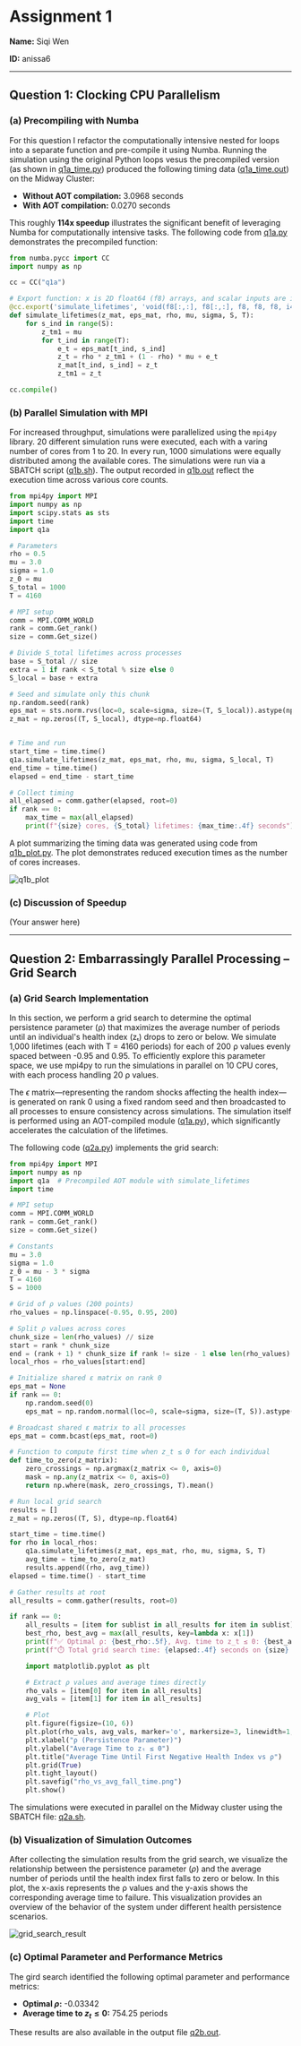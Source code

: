 # Assignment 1
**Name:** Siqi Wen

**ID:** anissa6

---
## Question 1: Clocking CPU Parallelism
### (a) Precompiling with Numba
For this question I refactor the computationally intensive nested for loops into a separate function and pre-compile it using Numba. Running the simulation using the original Python loops vesus the precompiled version (as shown in [q1a_time.py](https://github.com/Anissawen/Homework-MACS-30123/blob/main/Pset1/A1/Q1/pset1.py)) produced the following timing data ([q1a_time.out](https://github.com/Anissawen/Homework-MACS-30123/blob/main/Pset1/A1/Q1/q1a_time.out)) on the Midway Cluster:

- **Without AOT compilation:** 3.0968 seconds
- **With AOT compilation:** 0.0270 seconds

This roughly **114x speedup** illustrates the significant benefit of leveraging Numba for computationally intensive tasks. 
The following code from [q1a.py](https://github.com/Anissawen/Homework-MACS-30123/blob/main/Pset1/A1/Q1/q1a.py) demonstrates the precompiled function:

```python
from numba.pycc import CC
import numpy as np

cc = CC("q1a")

# Export function: x is 2D float64 (f8) arrays, and scalar inputs are int32 (i4) or float64 (f8)
@cc.export('simulate_lifetimes', 'void(f8[:,:], f8[:,:], f8, f8, f8, i4, i4)')
def simulate_lifetimes(z_mat, eps_mat, rho, mu, sigma, S, T):
    for s_ind in range(S):
        z_tm1 = mu
        for t_ind in range(T):
            e_t = eps_mat[t_ind, s_ind]
            z_t = rho * z_tm1 + (1 - rho) * mu + e_t
            z_mat[t_ind, s_ind] = z_t
            z_tm1 = z_t

cc.compile()
```

### (b) Parallel Simulation with MPI
For increased throughput, simulations were parallelized using the `mpi4py` library. 20 different simulation runs were executed, each with a varing number of cores from 1 to 20. In every run, 1000 simulations were equally distributed among the available cores. The simulations were run via a SBATCH script ([q1b.sh](https://github.com/Anissawen/Homework-MACS-30123/blob/main/Pset1/A1/Q1/run_q1b_loop_variable_cores.sh)). The output recorded in [q1b.out](https://github.com/Anissawen/Homework-MACS-30123/blob/main/Pset1/A1/Q1/q1b.out) reflect the execution time across various core counts. 
``` python
from mpi4py import MPI
import numpy as np
import scipy.stats as sts
import time
import q1a

# Parameters
rho = 0.5
mu = 3.0
sigma = 1.0
z_0 = mu
S_total = 1000
T = 4160

# MPI setup
comm = MPI.COMM_WORLD
rank = comm.Get_rank()
size = comm.Get_size()

# Divide S_total lifetimes across processes
base = S_total // size
extra = 1 if rank < S_total % size else 0
S_local = base + extra

# Seed and simulate only this chunk
np.random.seed(rank)
eps_mat = sts.norm.rvs(loc=0, scale=sigma, size=(T, S_local)).astype(np.float64)
z_mat = np.zeros((T, S_local), dtype=np.float64)


# Time and run
start_time = time.time()
q1a.simulate_lifetimes(z_mat, eps_mat, rho, mu, sigma, S_local, T)
end_time = time.time()
elapsed = end_time - start_time

# Collect timing
all_elapsed = comm.gather(elapsed, root=0)
if rank == 0:
    max_time = max(all_elapsed)
    print(f"{size} cores, {S_total} lifetimes: {max_time:.4f} seconds")

```

A plot summarizing the timing data was generated using code from [q1b_plot.py](https://github.com/Anissawen/Homework-MACS-30123/blob/main/Pset1/A1/Q1/q1b_plot.py). The plot demonstrates reduced execution times as the number of cores increases. 

![q1b_plot](https://github.com/PaulWang-Uchicago/Homework-MACS-30123/blob/main/Pset1/A1/Q1/q1b_plot.png)

### (c) Discussion of Speedup
(Your answer here)

---

## Question 2: Embarrassingly Parallel Processing – Grid Search

### (a) Grid Search Implementation

In this section, we perform a grid search to determine the optimal persistence parameter (ρ) that maximizes the average number of periods until an individual's health index (zₜ) drops to zero or below. We simulate 1,000 lifetimes (each with T = 4160 periods) for each of 200 ρ values evenly spaced between -0.95 and 0.95. To efficiently explore this parameter space, we use mpi4py to run the simulations in parallel on 10 CPU cores, with each process handling 20 ρ values.

The $\epsilon$ matrix—representing the random shocks affecting the health index—is generated on rank 0 using a fixed random seed and then broadcasted to all processes to ensure consistency across simulations. The simulation itself is performed using an AOT-compiled module ([q1a.py](https://github.com/Anissawen/Homework-MACS-30123/blob/main/Pset1/A1/Q1/q1a.py)), which significantly accelerates the calculation of the lifetimes.

The following code ([q2a.py](https://github.com/Anissawen/Homework-MACS-30123/blob/main/Pset1/A1/Q2/q2a.py)) implements the grid search:

``` python
from mpi4py import MPI
import numpy as np
import q1a  # Precompiled AOT module with simulate_lifetimes
import time

# MPI setup
comm = MPI.COMM_WORLD
rank = comm.Get_rank()
size = comm.Get_size()

# Constants
mu = 3.0
sigma = 1.0
z_0 = mu - 3 * sigma
T = 4160
S = 1000

# Grid of ρ values (200 points)
rho_values = np.linspace(-0.95, 0.95, 200)

# Split ρ values across cores
chunk_size = len(rho_values) // size
start = rank * chunk_size
end = (rank + 1) * chunk_size if rank != size - 1 else len(rho_values)
local_rhos = rho_values[start:end]

# Initialize shared ε matrix on rank 0
eps_mat = None
if rank == 0:
    np.random.seed(0)
    eps_mat = np.random.normal(loc=0, scale=sigma, size=(T, S)).astype(np.float64)

# Broadcast shared ε matrix to all processes
eps_mat = comm.bcast(eps_mat, root=0)

# Function to compute first time when z_t ≤ 0 for each individual
def time_to_zero(z_matrix):
    zero_crossings = np.argmax(z_matrix <= 0, axis=0)
    mask = np.any(z_matrix <= 0, axis=0)
    return np.where(mask, zero_crossings, T).mean()

# Run local grid search
results = []
z_mat = np.zeros((T, S), dtype=np.float64)

start_time = time.time()
for rho in local_rhos:
    q1a.simulate_lifetimes(z_mat, eps_mat, rho, mu, sigma, S, T)
    avg_time = time_to_zero(z_mat)
    results.append((rho, avg_time))
elapsed = time.time() - start_time

# Gather results at root
all_results = comm.gather(results, root=0)

if rank == 0:
    all_results = [item for sublist in all_results for item in sublist]
    best_rho, best_avg = max(all_results, key=lambda x: x[1])
    print(f"✅ Optimal ρ: {best_rho:.5f}, Avg. time to z_t ≤ 0: {best_avg:.2f} periods")
    print(f"⏱️ Total grid search time: {elapsed:.4f} seconds on {size} cores")

    import matplotlib.pyplot as plt

    # Extract ρ values and average times directly
    rho_vals = [item[0] for item in all_results]
    avg_vals = [item[1] for item in all_results]

    # Plot
    plt.figure(figsize=(10, 6))
    plt.plot(rho_vals, avg_vals, marker='o', markersize=3, linewidth=1, color='orange')
    plt.xlabel("ρ (Persistence Parameter)")
    plt.ylabel("Average Time to zₜ ≤ 0")
    plt.title("Average Time Until First Negative Health Index vs ρ")
    plt.grid(True)
    plt.tight_layout()
    plt.savefig("rho_vs_avg_fall_time.png")
    plt.show()
```

The simulations were executed in parallel on the Midway cluster using the SBATCH file: [q2a.sh](https://github.com/Anissawen/Homework-MACS-30123/blob/main/Pset1/A1/Q2/q2a.sh). 

### (b) Visualization of Simulation Outcomes
After collecting the simulation results from the grid search, we visualize the relationship between the persistence parameter ($\rho$) and the average number of periods until the health index first falls to zero or below. In this plot, the x-axis represents the ρ values and the y-axis shows the corresponding average time to failure. This visualization provides an overview of the behavior of the system under different health persistence scenarios.

![grid_search_result](https://github.com/PaulWang-Uchicago/Homework-MACS-30123/blob/main/Pset1/A1/Q2/grid_search_results.png)

### (c) Optimal Parameter and Performance Metrics
The gird search identified the following optimal parameter and performance metrics: 
- **Optimal $\rho$:** -0.03342
- **Average time to $z_t \leq 0$:** 754.25 periods

These results are also available in the output file [q2b.out](https://github.com/Anissawen/Homework-MACS-30123/blob/main/Pset1/A1/Q2/q2b.out). 

